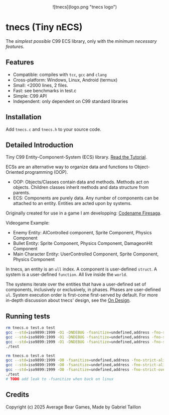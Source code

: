 <div align="center">
    ![tnecs](logo.png "tnecs logo")
</div>

# tnecs (Tiny nECS) 

The _simplest possible_ C99 ECS library, only with the _minimum necessary features_. 

## Features
- Compatible: compiles with ```tcc```, ```gcc``` and ```clang```
- Cross-platform: Windows, Linux, Android (termux)
- Small: <2000 lines, 2 files.
- Fast: see benchmarks in test.c
- Simple: C99 API
- Independent: only dependent on C99 standard libraries

## Installation
Add ```tnecs.c``` and ```tnecs.h``` to your source code.

## Detailed Introduction
Tiny C99 Entity-Component-System (ECS) library. [Read the Tutorial](https://gitlab.com/Gabinou/tnecs/-/blob/master/TUTORIAL.md).

ECSs are an alternative way to organize data and functions to Object-Oriented programming (OOP).
* OOP: Objects/Classes contain data and methods. 
Methods act on objects. 
Children classes inherit methods and data structure from parents. 
* ECS: Components are purely data.
Any number of components can be attached to an entity.
Entities are acted upon by systems.

Originally created for use in a game I am developping: [Codename Firesaga](https://gitlab.com/Gabinou/firesagamaker).

Videogame Example:
- Enemy Entity: AIControlled component, Sprite Component, Physics Component
- Bullet Entity: Sprite Component, Physics Component, DamageonHit Component
- Main Character Entity: UserControlled Component, Sprite Component, Physics Component

In tnecs, an entity is an ```ull``` index. 
A component is user-defined ```struct```. 
A system is a user-defined ```function```.
All live inside the ```world```. 

The systems iterate over the entities that have a user-defined set of components, inclusively or exclusively, in phases.
Phases are user-defined ```ul```. 
System execution order is first-come first-served by default.
For more in-depth discussion about tnecs' design, see the [On Design](https://gitlab.com/Gabinou/tnecs/-/blob/master/DESIGN.md).

## Running tests

```bash
rm tnecs.o test.o test
gcc --std=iso9899:1999 -O1 -DNDEBUG -fsanitize=undefined,address -fno-strict-aliasing -fwrapv -fno-delete-null-pointer-checks -Wall -Werror -c -g tnecs.c -o tnecs.o
gcc --std=iso9899:1999 -O1 -DNDEBUG -fsanitize=undefined,address -fno-strict-aliasing -fwrapv -fno-delete-null-pointer-checks -Wall -Werror -c -g test.c -o test.o
gcc --std=iso9899:1999 -O1 -DNDEBUG -fsanitize=undefined,address -fno-strict-overflow -fno-strict-aliasing -fwrapv -fno-delete-null-pointer-checks -Wall -Werror -g -o test test.o tnecs.o -lm
./test

rm tnecs.o test.o test
gcc --std=iso9899:1999 -O0 -fsanitize=undefined,address -fno-strict-aliasing -fwrapv -fno-delete-null-pointer-checks -Wall -Werror -c -g tnecs.c -o tnecs.o
gcc --std=iso9899:1999 -O0 -fsanitize=undefined,address -fno-strict-aliasing -fwrapv -fno-delete-null-pointer-checks -Wall -Werror -c -g test.c -o test.o
gcc --std=iso9899:1999 -O0 -fsanitize=undefined,address -fno-strict-overflow -fno-strict-aliasing -fwrapv -fno-delete-null-pointer-checks -Wall -Werror -g -o test test.o tnecs.o -lm
./test
# TODO add leak to -fsanitize when back on linux
```

## Credits
Copyright (c) 2025 Average Bear Games, Made by Gabriel Taillon
